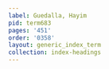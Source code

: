 ```yaml
---
label: Guedalla, Hayim
pid: term683
pages: '451'
order: '0358'
layout: generic_index_term
collection: index-headings
---
```

